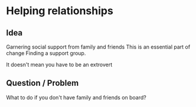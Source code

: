 # Helping relationships

## Idea
Garnering social support from family and friends 
This is an essential part of change
Finding a support group.

It doesn't mean you have to be an extrovert

## Question / Problem
What to do if you don't have family and friends on board?